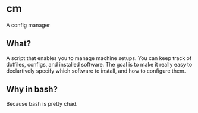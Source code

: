 # cm

A config manager

## What?

A script that enables you to manage machine setups. You can keep track of dotfiles, configs, and installed software. The goal is to make it really easy to declartively specify which software to install, and how to configure them.

## Why in bash?

Because bash is pretty chad.
